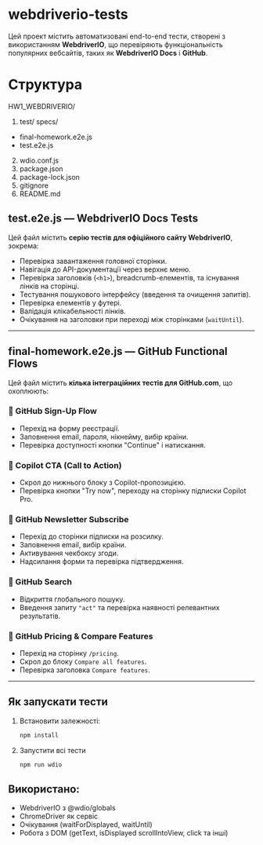 # webdriverio-tests

Цей проект містить автоматизовані end-to-end тести, створені з використанням **WebdriverIO**, що перевіряють функціональність популярних вебсайтів, таких як **WebdriverIO Docs** і **GitHub**.

# Структура 
HW1_WEBDRIVERIO/
1. test/ specs/
 - final-homework.e2e.js 
 - test.e2e.js
2. wdio.conf.js
3. package.json
4. package-lock.json
5. gitignore
6. README.md

## test.e2e.js — WebdriverIO Docs Tests

Цей файл містить **серію тестів для офіційного сайту WebdriverIO**, зокрема:

- Перевірка завантаження головної сторінки.
- Навігація до API-документації через верхнє меню.
- Перевірка заголовків (`<h1>`), breadcrumb-елементів, та існування лінків на сторінці.
- Тестування пошукового інтерфейсу (введення та очищення запитів).
- Перевірка елементів у футері.
- Валідація клікабельності лінків.
- Очікування на заголовки при переході між сторінками (`waitUntil`).


---

## final-homework.e2e.js — GitHub Functional Flows

Цей файл містить **кілька інтеграційних тестів для GitHub.com**, що охоплюють:

### 🔹 GitHub Sign-Up Flow
- Перехід на форму реєстрації.
- Заповнення email, пароля, нікнейму, вибір країни.
- Перевірка доступності кнопки "Continue" і натискання.

### 🔹 Copilot CTA (Call to Action)
- Скрол до нижнього блоку з Copilot-пропозицією.
- Перевірка кнопки "Try now", переходу на сторінку підписки Copilot Pro.

### 🔹 GitHub Newsletter Subscribe
- Перехід до сторінки підписки на розсилку.
- Заповнення email, вибір країни.
- Активування чекбоксу згоди.
- Надсилання форми та перевірка підтвердження.

### 🔹 GitHub Search
- Відкриття глобального пошуку.
- Введення запиту `"act"` та перевірка наявності релевантних результатів.

### 🔹 GitHub Pricing & Compare Features
- Перехід на сторінку `/pricing`.
- Скрол до блоку `Compare all features`.
- Перевірка заголовка `Compare features`.

---

## Як запускати тести

1. Встановити залежності:
   ```bash
   npm install

2. Запустити всі тести 
   ```bash
   npm run wdio

## Використано:
- WebdriverIO з @wdio/globals
- ChromeDriver як сервіс
- Очікування (waitForDisplayed, waitUntil)
- Робота з DOM (getText, isDisplayed scrollIntoView, click та інші)

